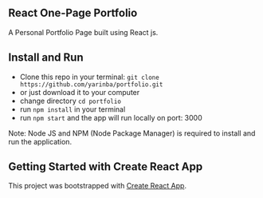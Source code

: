 ## React One-Page Portfolio 

A Personal Portfolio Page built using React js.

## Install and Run

* Clone this repo in your terminal: `git clone https://github.com/yarinba/portfolio.git`
* or just download it to your computer
* change directory `cd portfolio`
* run `npm install` in your terminal
* run `npm start` and the app will run locally on port: 3000

Note: Node JS and NPM (Node Package Manager) is required to install and run the application.

## Getting Started with Create React App

This project was bootstrapped with [Create React App](https://github.com/facebook/create-react-app).

